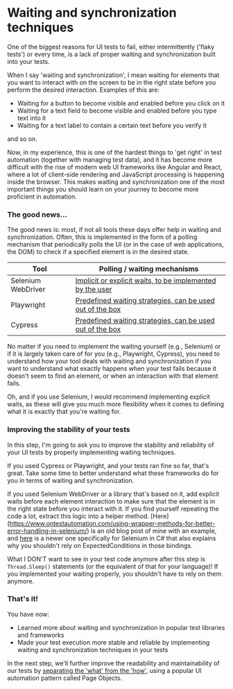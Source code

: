# Waiting and synchronization techniques

One of the biggest reasons for UI tests to fail, either intermittently ('flaky tests') or every time, is a lack of proper waiting and synchronization built into your tests.

When I say 'waiting and synchronization', I mean waiting for elements that you want to interact with on the screen to be in the right state before you perform the desired interaction. Examples of this are:

* Waiting for a button to become visible and enabled before you click on it
* Waiting for a text field to become visible and enabled before you type text into it
* Waiting for a text label to contain a certain text before you verify it

and so on.

Now, in my experience, this is one of the hardest things to 'get right' in test automation (together with managing test data), and it has become more difficult with the rise of modern web UI frameworks like Angular and React, where a lot of client-side rendering and JavaScript processing is happening inside the browser. This makes waiting and synchronization one of the most important things you should learn on your journey to become more proficient in automation.

### The good news...

The good news is: most, if not all tools these days offer help in waiting and synchronization. Often, this is implemented in the form of a polling mechanism that periodically polls the UI (or in the case of web applications, the DOM) to check if a specified element is in the desired state.

| Tool | Polling / waiting mechanisms |
| ---- | ---------------------------- |
| Selenium WebDriver | [Implicit or explicit waits, to be implemented by the user](https://www.selenium.dev/documentation/webdriver/waits/) |
| Playwright | [Predefined waiting strategies, can be used out of the box](https://playwright.dev/docs/actionability) |
| Cypress | [Predefined waiting strategies, can be used out of the box](https://docs.cypress.io/guides/core-concepts/interacting-with-elements#Actionability) |

No matter if you need to implement the waiting yourself (e.g., Selenium) or if it is largely taken care of for you (e.g., Playwright, Cypress), you need to understand how your tool deals with waiting and synchronization if you want to understand what exactly happens when your test fails because it doesn't seem to find an element, or when an interaction with that element fails.

Oh, and if you use Selenium, I would recommend implementing explicit waits, as these will give you much more flexibility when it comes to defining what it is exactly that you're waiting for.

### Improving the stability of your tests

In this step, I'm going to ask you to improve the stability and reliability of your UI tests by properly implementing waiting techniques.

If you used Cypress or Playwright, and your tests ran fine so far, that's great. Take some time to better understand what these frameworks do for you in terms of waiting and synchronization.

If you used Selenium WebDriver or a library that's based on it, add explicit waits before each element interaction to make sure that the element is in the right state before you interact with it. If you find yourself repeating the code a lot, extract this logic into a helper method. [Here] (https://www.ontestautomation.com/using-wrapper-methods-for-better-error-handling-in-selenium/) is an old blog post of mine with an example, and [here](https://www.ontestautomation.com/on-no-longer-wanting-to-depend-on-expectedconditions-in-my-c-selenium-webdriver-tests/) is a newer one specifically for Selenium in C# that also explains why you shouldn't rely on ExpectedConditions in those bindings.

What I DON'T want to see in your test code anymore after this step is `Thread.Sleep()` statements (or the equivalent of that for your language)! If you implemented your waiting properly, you shouldn't have to rely on them anymore.

### That's it!

You have now:

* Learned more about waiting and synchronization in popular test libraries and frameworks
* Made your test execution more stable and reliable by implementing waiting and synchronization techniques in your tests

In the next step, we'll further improve the readability and maintainability of our tests by [separating the 'what' from the 'how'](12-separating-the-what-from-the-how.md), using a popular UI automation pattern called Page Objects.